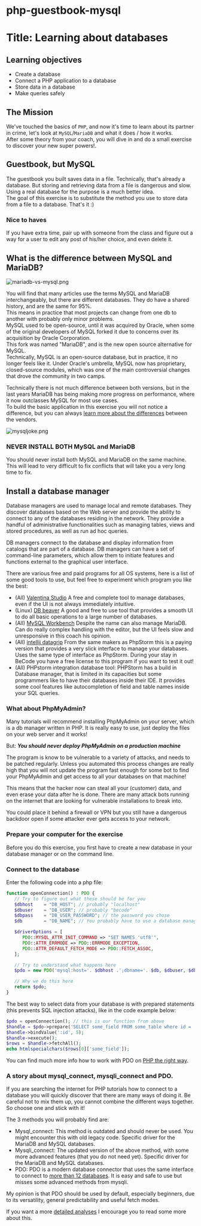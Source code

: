 # php-guestbook-mysql

# Title: Learning about databases

## Learning objectives

- Create a database
- Connect a PHP application to a database
- Store data in a database
- Make queries safely

## The Mission

We've touched the basics of `PHP`, and now it's time to learn about its partner in crime, let's look at `MySQL`/`MariaDB` and what it does / how it works.  
After some theory from your coach, you will dive in and do a small exercise to discover your new super powers!.

## Guestbook, but MySQL

The guestbook you built saves data in a file. Technically, that's already a database. But storing and retrieving data from a file is dangerous and slow. Using a real database for the purpose is a much better idea.  
The goal of this exercise is to substitute the method you use to store data from a file to a database. That's it :)

### Nice to haves

If you have extra time, pair up with someone from the class and figure out a way for a user to edit any post of his/her choice, and even delete it.

## What is the difference between MySQL and MariaDB?

![mariadb-vs-mysql.png](images/mariadb-vs-mysql.png)

You will find that many articles use the terms MySQL and MariaDB interchangeably, but there are different databases. They do have a shared history, and are the same for 95%.  
This means in practice that most projects can change from one db to another with probably only minor problems.  
MySQL used to be open-source, until it was acquired by Oracle, when some of the original developers of MySQL forked it due to concerns over its acquisition by Oracle Corporation.  
This fork was named "MariaDB", and is the new open source alternative for MySQL.  
Technically, MySQL is an open-source database, but in practice, it no longer feels like it. Under Oracle's umbrella, MySQL now has proprietary, closed-source modules, which was one of the main controversial changes that drove the community in two camps.

Technically there is not much difference between both versions, but in the last years MariaDB has being making more progress on performance, where it now outclasses MySQL for most use cases.  
To build the basic application in this exercise you will not notice a difference, but you can always [learn more about the differences](https://www.eversql.com/mariadb-vs-mysql/) between the vendors.

![mysqljoke.png](images/mysqljoke.jpg)

### NEVER INSTALL BOTH MySQL and MariaDB

You should never install both MySQL and MariaDB on the same machine.  
This will lead to very difficult to fix conflicts that will take you a very long time to fix.

## Install a database manager

Database managers are used to manage local and remote databases. They discover databases based on the Web server and provide the ability to connect to any of the databases residing in the network. They provide a handful of administrative functionalities such as managing tables, views and stored procedures, as well as run ad hoc queries.

DB managers connect to the database and display information from catalogs that are part of a database. DB managers can have a set of command-line parameters, which allow them to initiate features and functions external to the graphical user interface.

There are various free and paid programs for all OS systems, here is a list of some good tools to use, but feel free to experiment which program you like the best:

- (All) [Valentina Studio](https://valentina-db.com/en/all-downloads/vstudio) A free and complete tool to manage databases, even if the UI is not always immediately intuitive.
- (Linux) [DB beaver](https://computingforgeeks.com/install-and-configure-dbeaver-on-ubuntu-debian/) A good and free to use tool that provides a smooth UI to do all basic operations to a large number of databases.
- (All) [MySQL Workbench](https://www.linode.com/docs/databases/mysql/install-and-configure-mysql-workbench-on-ubuntu/) Despite the name can also manage MariaDB. Can do really complex handling with the editor, but the UI feels slow and unresponsive in this coach his opinion.
- (All) [intellij datagrip](https://www.jetbrains.com/datagrip/) From the same makers as PhpStorm this is a paying version that provides a very slick interface to manage your databases. Uses the same type of interface as PhpStorm. During your stay in BeCode you have a free license to this program if you want to test it out!
- (All) PHPstorm integration database tool: PHPStorm has a build in Database manager, that is limited in its capacities but some programmers like to have their databases inside their IDE. It provides some cool features like autocompletion of field and table names inside your SQL queries.

### What about PhpMyAdmin?

Many tutorials will recommend installing PhpMyAdmin on your server, which is a db manager written in PHP. It is really easy to use, just deploy the files on your web server and it works!

But: **_You should never deploy PhpMyAdmin on a production machine_**

The program is know to be vulnerable to a variety of attacks, and needs to be patched regularly. Unless you automated this process changes are really high that you will not update the program fast enough for some bot to find your PhpMyAdmin and get access to all your databases on that machine!

This means that the hacker now can steal all your (customer) data, and even erase your data after he is done. There are many attack bots running on the internet that are looking for vulnerable installations to break into.

You could place it behind a firewall or VPN but you still have a dangerous backdoor open if some attacker ever gets access to your network.

### Prepare your computer for the exercise

Before you do this exercise, you first have to create a new database in your database manager or on the command line.

### Connect to the database

Enter the following code into a php file:

```php
function openConnection() : PDO {
   // Try to figure out what these should be for you
   $dbhost    = "DB_HOST"; // probably "localhost"
   $dbuser    = "DB_USER"; // probably "becode"
   $dbpass    = "DB_USER_PASSWORD"; // the password you chose
   $db        = "DB_NAME"; // You probably have to use a database manager to create a new database for this exercise

   $driverOptions = [
      PDO::MYSQL_ATTR_INIT_COMMAND => "SET NAMES 'utf8'",
      PDO::ATTR_ERRMODE => PDO::ERRMODE_EXCEPTION,
      PDO::ATTR_DEFAULT_FETCH_MODE => PDO::FETCH_ASSOC,
   ];

   // Try to understand what happens here
   $pdo = new PDO('mysql:host='. $dbhost .';dbname='. $db, $dbuser, $dbpass, $driverOptions);

   // Why we do this here
   return $pdo;
}
```

The best way to select data from your database is with prepared statements (this prevents SQL injection attacks), like in the code example below:

```php
$pdo = openConnection(); // this is our function from above
$handle = $pdo->prepare('SELECT some_field FROM some_table where id = :id'); // notice the ":id" notation
$handle->bindValue(':id', 5);
$handle->execute();
$rows = $handle->fetchAll();
echo htmlspecialchars($rows[0]['some_field']);
```

You can find much more info how to work with PDO on [PHP the right way](https://phptherightway.com/#pdo_extension).

### A story about mysql_connect, mysqli_connect and PDO.

If you are searching the internet for PHP tutorials how to connect to a database you will quickly discover that there are many ways of doing it. Be careful not to mix them up, you cannot combine the different ways together. So choose one and stick with it!

The 3 methods you will probably find are:

- Mysql_connect: This method is outdated and should never be used. You might encounter this with old legacy code. Specific driver for the MariaDB and MySQL databases.
- Mysqli_connect: The updated version of the above method, with some more advanced features (that you do not need yet). Specific driver for the MariaDB and MySQL databases.
- PDO: PDO is a modern database connector that uses the same interface to connect to [more than 12 databases](https://www.php.net/manual/en/pdo.drivers.php#pdo.drivers). It is easy and safe to use but misses some advanced methods from mysqli.

My opinion is that PDO should be used by default, especially beginners, due to its versatility, general predictability and useful fetch modes.

If you want a more [detailed analyses](https://websitebeaver.com/php-pdo-vs-mysqli) I encourage you to read some more about this.
